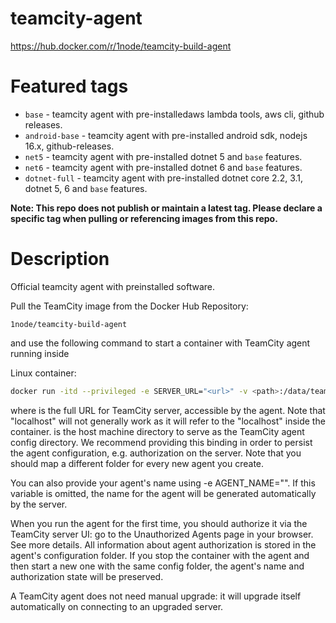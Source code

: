 # teamcity-agent
https://hub.docker.com/r/1node/teamcity-build-agent  

# Featured tags
- `base` - teamcity agent with pre-installedaws lambda tools, aws cli, github releases.
- `android-base` - teamcity agent with pre-installed android sdk, nodejs 16.x, github-releases.
- `net5` - teamcity agent with pre-installed dotnet 5 and `base` features.
- `net6` - teamcity agent with pre-installed dotnet 6 and `base` features.
- `dotnet-full` - teamcity agent with pre-installed dotnet core 2.2, 3.1, dotnet 5, 6 and `base` features.

**Note: This repo does not publish or maintain a latest tag. Please declare a specific tag when pulling or referencing images from this repo.**
# Description

Official teamcity agent with preinstalled software.

Pull the TeamCity image from the Docker Hub Repository:

```1node/teamcity-build-agent```

and use the following command to start a container with TeamCity agent running inside

Linux container:
```bash
docker run -itd --privileged -e SERVER_URL="<url>" -v <path>:/data/teamcity_agent/conf 1node/teamcity-agent:tag
```
where is the full URL for TeamCity server, accessible by the agent. Note that "localhost" will not generally work as it will refer to the "localhost" inside the container. is the host machine directory to serve as the TeamCity agent config directory. We recommend providing this binding in order to persist the agent configuration, e.g. authorization on the server. Note that you should map a different folder for every new agent you create.

You can also provide your agent's name using -e AGENT_NAME="". If this variable is omitted, the name for the agent will be generated automatically by the server.

When you run the agent for the first time, you should authorize it via the TeamCity server UI: go to the Unauthorized Agents page in your browser. See more details. All information about agent authorization is stored in the agent's configuration folder. If you stop the container with the agent and then start a new one with the same config folder, the agent's name and authorization state will be preserved.

A TeamCity agent does not need manual upgrade: it will upgrade itself automatically on connecting to an upgraded server.
